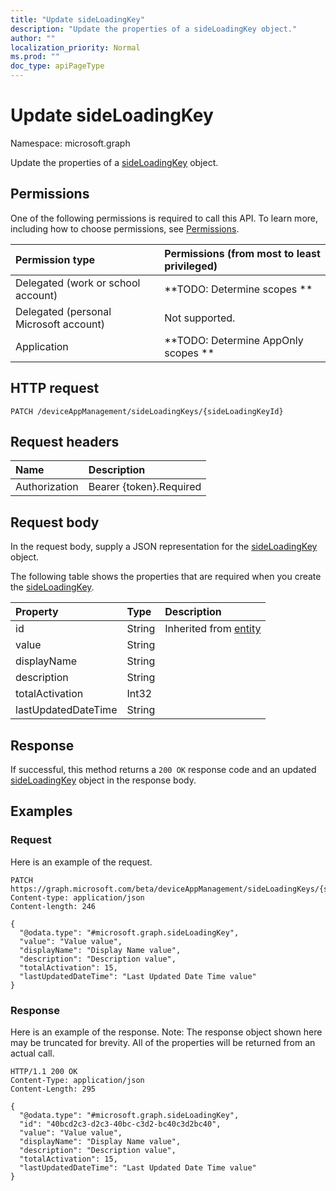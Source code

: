 ```yaml
---
title: "Update sideLoadingKey"
description: "Update the properties of a sideLoadingKey object."
author: ""
localization_priority: Normal
ms.prod: ""
doc_type: apiPageType
---
```


# Update sideLoadingKey

Namespace: microsoft.graph

Update the properties of a [sideLoadingKey](../resources/sideloadingkey.md) object.

## Permissions
One of the following permissions is required to call this API. To learn more, including how to choose permissions, see [Permissions](/concepts/permissions-reference.md).

|Permission type|Permissions (from most to least privileged)|
|:---|:---|
|Delegated (work or school account)|**TODO: Determine scopes **|
|Delegated (personal Microsoft account)|Not supported.|
|Application|**TODO: Determine AppOnly scopes **|

## HTTP request
<!-- {
  "blockType": "ignored"
}
-->
``` http
PATCH /deviceAppManagement/sideLoadingKeys/{sideLoadingKeyId}
```

## Request headers
|Name|Description|
|:---|:---|
|Authorization|Bearer {token}.Required|

## Request body
In the request body, supply a JSON representation for the [sideLoadingKey](../resources/sideloadingkey.md) object.

The following table shows the properties that are required when you create the [sideLoadingKey](../resources/sideloadingkey.md).

|Property|Type|Description|
|:---|:---|:---|
|id|String| Inherited from [entity](../resources/entity.md)|
|value|String||
|displayName|String||
|description|String||
|totalActivation|Int32||
|lastUpdatedDateTime|String||



## Response
If successful, this method returns a `200 OK` response code and an updated [sideLoadingKey](../resources/sideloadingkey.md) object in the response body.

## Examples

### Request
Here is an example of the request.
<!-- {
  "blockType": "request",
  "name": "update_sideloadingkey"
}
-->
``` http
PATCH https://graph.microsoft.com/beta/deviceAppManagement/sideLoadingKeys/{sideLoadingKeyId}
Content-type: application/json
Content-length: 246

{
  "@odata.type": "#microsoft.graph.sideLoadingKey",
  "value": "Value value",
  "displayName": "Display Name value",
  "description": "Description value",
  "totalActivation": 15,
  "lastUpdatedDateTime": "Last Updated Date Time value"
}
```

### Response
Here is an example of the response. Note: The response object shown here may be truncated for brevity. All of the properties will be returned from an actual call.
<!-- {
  "blockType": "response",
  "truncated": true
}
-->
``` http
HTTP/1.1 200 OK
Content-Type: application/json
Content-Length: 295

{
  "@odata.type": "#microsoft.graph.sideLoadingKey",
  "id": "40bcd2c3-d2c3-40bc-c3d2-bc40c3d2bc40",
  "value": "Value value",
  "displayName": "Display Name value",
  "description": "Description value",
  "totalActivation": 15,
  "lastUpdatedDateTime": "Last Updated Date Time value"
}
```

